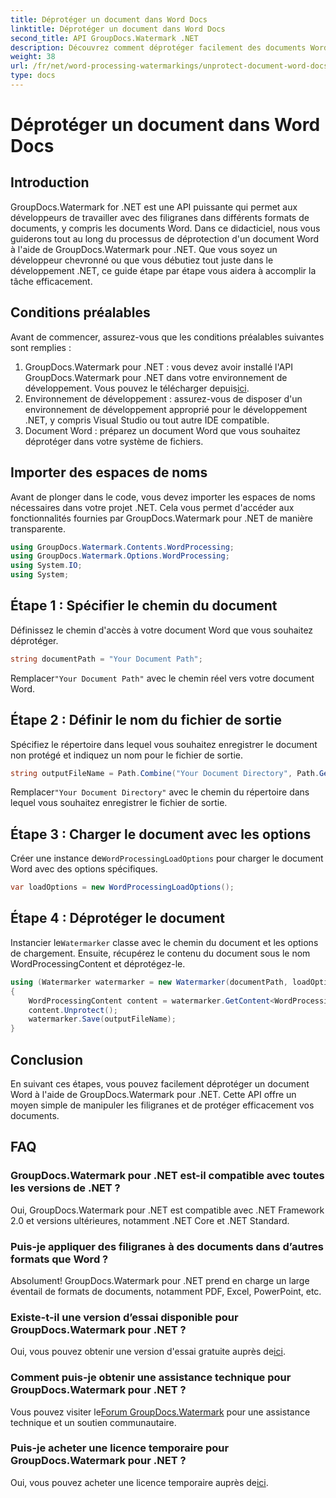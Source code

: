 ```yaml
---
title: Déprotéger un document dans Word Docs
linktitle: Déprotéger un document dans Word Docs
second_title: API GroupDocs.Watermark .NET
description: Découvrez comment déprotéger facilement des documents Word à l'aide de GroupDocs.Watermark pour .NET. Suivez notre guide étape par étape.
weight: 38
url: /fr/net/word-processing-watermarkings/unprotect-document-word-docs/
type: docs
---
```

# Déprotéger un document dans Word Docs

## Introduction
GroupDocs.Watermark for .NET est une API puissante qui permet aux développeurs de travailler avec des filigranes dans différents formats de documents, y compris les documents Word. Dans ce didacticiel, nous vous guiderons tout au long du processus de déprotection d'un document Word à l'aide de GroupDocs.Watermark pour .NET. Que vous soyez un développeur chevronné ou que vous débutiez tout juste dans le développement .NET, ce guide étape par étape vous aidera à accomplir la tâche efficacement.
## Conditions préalables
Avant de commencer, assurez-vous que les conditions préalables suivantes sont remplies :
1.  GroupDocs.Watermark pour .NET : vous devez avoir installé l'API GroupDocs.Watermark pour .NET dans votre environnement de développement. Vous pouvez le télécharger depuis[ici](https://releases.groupdocs.com/Watermark/net/).
2. Environnement de développement : assurez-vous de disposer d'un environnement de développement approprié pour le développement .NET, y compris Visual Studio ou tout autre IDE compatible.
3. Document Word : préparez un document Word que vous souhaitez déprotéger dans votre système de fichiers.

## Importer des espaces de noms
Avant de plonger dans le code, vous devez importer les espaces de noms nécessaires dans votre projet .NET. Cela vous permet d'accéder aux fonctionnalités fournies par GroupDocs.Watermark pour .NET de manière transparente.
```csharp
using GroupDocs.Watermark.Contents.WordProcessing;
using GroupDocs.Watermark.Options.WordProcessing;
using System.IO;
using System;
```
## Étape 1 : Spécifier le chemin du document
Définissez le chemin d'accès à votre document Word que vous souhaitez déprotéger.
```csharp
string documentPath = "Your Document Path";
```
 Remplacer`"Your Document Path"` avec le chemin réel vers votre document Word.
## Étape 2 : Définir le nom du fichier de sortie
Spécifiez le répertoire dans lequel vous souhaitez enregistrer le document non protégé et indiquez un nom pour le fichier de sortie.
```csharp
string outputFileName = Path.Combine("Your Document Directory", Path.GetFileName(documentPath));
```
 Remplacer`"Your Document Directory"` avec le chemin du répertoire dans lequel vous souhaitez enregistrer le fichier de sortie.
## Étape 3 : Charger le document avec les options
 Créer une instance de`WordProcessingLoadOptions` pour charger le document Word avec des options spécifiques.
```csharp
var loadOptions = new WordProcessingLoadOptions();
```
## Étape 4 : Déprotéger le document
 Instancier le`Watermarker` classe avec le chemin du document et les options de chargement. Ensuite, récupérez le contenu du document sous le nom WordProcessingContent et déprotégez-le.
```csharp
using (Watermarker watermarker = new Watermarker(documentPath, loadOptions))
{
    WordProcessingContent content = watermarker.GetContent<WordProcessingContent>();
    content.Unprotect();
    watermarker.Save(outputFileName);
}
```

## Conclusion
En suivant ces étapes, vous pouvez facilement déprotéger un document Word à l'aide de GroupDocs.Watermark pour .NET. Cette API offre un moyen simple de manipuler les filigranes et de protéger efficacement vos documents.
## FAQ
### GroupDocs.Watermark pour .NET est-il compatible avec toutes les versions de .NET ?
Oui, GroupDocs.Watermark pour .NET est compatible avec .NET Framework 2.0 et versions ultérieures, notamment .NET Core et .NET Standard.
### Puis-je appliquer des filigranes à des documents dans d’autres formats que Word ?
Absolument! GroupDocs.Watermark pour .NET prend en charge un large éventail de formats de documents, notamment PDF, Excel, PowerPoint, etc.
### Existe-t-il une version d’essai disponible pour GroupDocs.Watermark pour .NET ?
 Oui, vous pouvez obtenir une version d'essai gratuite auprès de[ici](https://releases.groupdocs.com/).
### Comment puis-je obtenir une assistance technique pour GroupDocs.Watermark pour .NET ?
 Vous pouvez visiter le[Forum GroupDocs.Watermark](https://forum.groupdocs.com/c/watermark/19) pour une assistance technique et un soutien communautaire.
### Puis-je acheter une licence temporaire pour GroupDocs.Watermark pour .NET ?
 Oui, vous pouvez acheter une licence temporaire auprès de[ici](https://purchase.groupdocs.com/temporary-license/).